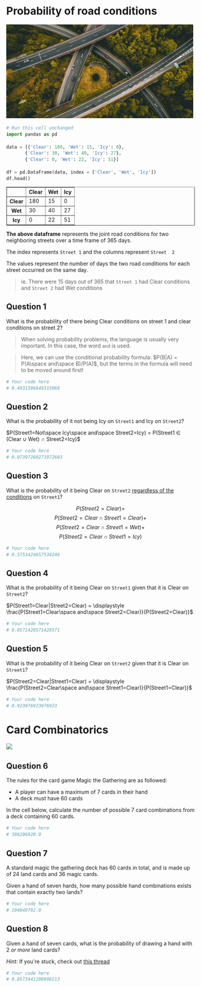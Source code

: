 # Probability of road conditions
<img src="roads.jpg" alt="Image of roads" width="500"/>


```python
# Run this cell unchanged
import pandas as pd

data = [{'Clear': 180, 'Wet': 15, 'Icy': 0},
       {'Clear': 30, 'Wet': 40, 'Icy': 27},
       {'Clear': 0, 'Wet': 22, 'Icy': 51}]

df = pd.DataFrame(data, index = ['Clear', 'Wet', 'Icy'])
df.head()
```




<div>
<style scoped>
    .dataframe tbody tr th:only-of-type {
        vertical-align: middle;
    }

    .dataframe tbody tr th {
        vertical-align: top;
    }

    .dataframe thead th {
        text-align: right;
    }
</style>
<table border="1" class="dataframe">
  <thead>
    <tr style="text-align: right;">
      <th></th>
      <th>Clear</th>
      <th>Wet</th>
      <th>Icy</th>
    </tr>
  </thead>
  <tbody>
    <tr>
      <th>Clear</th>
      <td>180</td>
      <td>15</td>
      <td>0</td>
    </tr>
    <tr>
      <th>Wet</th>
      <td>30</td>
      <td>40</td>
      <td>27</td>
    </tr>
    <tr>
      <th>Icy</th>
      <td>0</td>
      <td>22</td>
      <td>51</td>
    </tr>
  </tbody>
</table>
</div>



**The above dataframe** represents the joint road conditions for two neighboring streets over a time frame of 365 days. 

The index represents `Street 1` and the columns represent `Street  2`

The values represent the number of days the two road conditions for each street occurred on the same day.
>ie. There were 15 days out of 365 that `Street 1` had Clear conditions and `Street 2` had Wet conditions

## Question 1

What is the probability of there being Clear conditions on street 1 and clear conditions on street 2?

> When solving probability problems, the language is usually very important. In this case, the word `and` is used. 

> Here, we can use the conditional probability formula: $P(B|A) = P(A\space and\space B)/P(A)$, but the terms in the formula will need to be moved around first!


```python
# Your code here
# 0.4931506849315068
```

## Question 2

What is the probability of it not being Icy on `Street1` and Icy on `Street2`?

$P(Street1=Not\space Icy\space and\space Street2=Icy) = P(Street1 ∈ (Clear ∪ Wet) ∩ Street2=Icy)$


```python
# Your code here
# 0.07397260273972603
```

## Question 3

What is the probability of it being Clear on `Street2` <u>regardless of the conditions</u> on `Street1`?

$$P(Street2=Clear) =$$ 
$$P(Street2=Clear ∩ Street1=Clear) + $$
$$P(Street2=Clear ∩ Street1=Wet)+ $$
$$P(Street2=Clear ∩ Street1=Icy)$$


```python
# Your code here
# 0.5753424657534246
```

## Question 4

What is the probability  of it being Clear on ```Street1``` given that it is Clear on ```Street2```?

$P(Street1=Clear|Street2=Clear) = \displaystyle \frac{P(Street1=Clear\space and\space Street2=Clear)}{P(Street2=Clear)}$


```python
# Your code here
# 0.8571428571428571
```

## Question 5

What is the probability of it being Clear on `Street2` given that it is Clear on `Street1`?

$P(Street2=Clear|Street1=Clear) = \displaystyle \frac{P(Street2=Clear\space and\space Street1=Clear)}{P(Street1=Clear)}$


```python
# Your code here
# 0.923076923076923
```

# Card Combinatorics

<img src="https://www.denofgeek.com/wp-content/uploads/2020/06/magic-the-gathering-competitive-decks.jpg?fit=1200%2C675" width="600px;">

## Question 6

The rules for the card game Magic the Gathering are as followed:

* A player can have a maximum of 7 cards in their hand
* A deck must have 60 cards

In the cell below, calculate the number of possible 7 card combinations from a deck containing 60 cards.


```python
# Your code here
# 386206920.0
```

## Question 7

A standard magic the gathering deck has 60 cards in total, and is made up of 24 land cards and 36 magic cards.

Given a hand of seven hards, how many possible hand combinations exists that contain exactly two lands?


```python
# Your code here
# 104049792.0
```

## Question 8

Given a hand of seven cards, what is the probability of drawing a hand with 2 *or more* land cards?

*Hint:* If you're stuck, check out [this thread](https://www.quora.com/How-many-different-hands-can-be-dealt-that-contain-3-aces-A-hand-of-five-cards-is-dealt-from-a-pack-of-52-playing-cards#:~:text=The%20number%20of%20ways%20to%20draw%20two%20Aces%20from%20four,*6*44%20%3D%201%2C584.)


```python
# Your code here
# 0.8573441200898213
```
